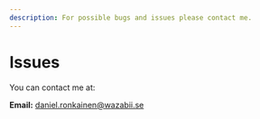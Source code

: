 ```yaml
---
description: For possible bugs and issues please contact me.
---
```


# Issues

You can contact me at:

**Email:** daniel.ronkainen@wazabii.se
